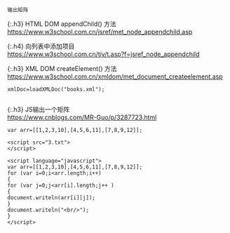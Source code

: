 ```note
输出矩阵
```

{:.h3}
HTML DOM appendChild() 方法
<br>[
https://www.w3school.com.cn/jsref/met_node_appendchild.asp
](
https://www.w3school.com.cn/jsref/met_node_appendchild.asp
)

{:.h4}
向列表中添加项目
<br>[
https://www.w3school.com.cn/tiy/t.asp?f=jsref_node_appendchild
](
https://www.w3school.com.cn/tiy/t.asp?f=jsref_node_appendchild
)

{:.h3}
XML DOM createElement() 方法
<br>[
https://www.w3school.com.cn/xmldom/met_document_createelement.asp
](
https://www.w3school.com.cn/xmldom/met_document_createelement.asp
)
```tip
xmlDoc=loadXMLDoc("books.xml");
```
```tip
```

{:.h3}
JS输出一个矩阵
<br>[
https://www.cnblogs.com/MR-Guo/p/3287723.html
](
https://www.cnblogs.com/MR-Guo/p/3287723.html
)
```note
var arr=[[1,2,3,10],[4,5,6,11],[7,8,9,12]];
```

```note
<script src="3.txt">
</script>

<script language="javascript">
var arr=[[1,2,3,10],[4,5,6,11],[7,8,9,12]];
for (var i=0;i<arr.length;i++)
{
for (var j=0;j<arr[i].length;j++ )
{
document.writeln(arr[i][j]);
}
document.writeln("<br/>");
}
</script>
```
